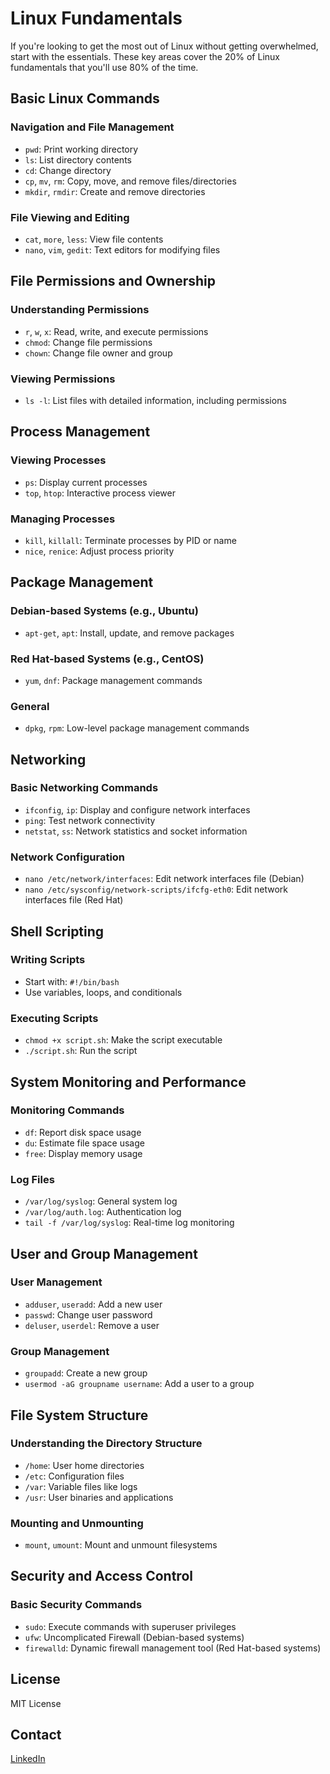 # Linux Fundamentals

If you're looking to get the most out of Linux without getting overwhelmed, start with the essentials. These key areas cover the 20% of Linux fundamentals that you'll use 80% of the time.


## Basic Linux Commands

### Navigation and File Management
- `pwd`: Print working directory  
- `ls`: List directory contents  
- `cd`: Change directory  
- `cp`, `mv`, `rm`: Copy, move, and remove files/directories  
- `mkdir`, `rmdir`: Create and remove directories  

### File Viewing and Editing
- `cat`, `more`, `less`: View file contents  
- `nano`, `vim`, `gedit`: Text editors for modifying files  



## File Permissions and Ownership

### Understanding Permissions
- `r`, `w`, `x`: Read, write, and execute permissions  
- `chmod`: Change file permissions  
- `chown`: Change file owner and group  

### Viewing Permissions
- `ls -l`: List files with detailed information, including permissions  



## Process Management

### Viewing Processes
- `ps`: Display current processes  
- `top`, `htop`: Interactive process viewer  

### Managing Processes
- `kill`, `killall`: Terminate processes by PID or name  
- `nice`, `renice`: Adjust process priority  



## Package Management

### Debian-based Systems (e.g., Ubuntu)
- `apt-get`, `apt`: Install, update, and remove packages  

### Red Hat-based Systems (e.g., CentOS)
- `yum`, `dnf`: Package management commands  

### General
- `dpkg`, `rpm`: Low-level package management commands  



## Networking

### Basic Networking Commands
- `ifconfig`, `ip`: Display and configure network interfaces  
- `ping`: Test network connectivity  
- `netstat`, `ss`: Network statistics and socket information  

### Network Configuration
- `nano /etc/network/interfaces`: Edit network interfaces file (Debian)  
- `nano /etc/sysconfig/network-scripts/ifcfg-eth0`: Edit network interfaces file (Red Hat)  



## Shell Scripting

### Writing Scripts
- Start with: `#!/bin/bash`  
- Use variables, loops, and conditionals  

### Executing Scripts
- `chmod +x script.sh`: Make the script executable  
- `./script.sh`: Run the script  



## System Monitoring and Performance

### Monitoring Commands
- `df`: Report disk space usage  
- `du`: Estimate file space usage  
- `free`: Display memory usage  

### Log Files
- `/var/log/syslog`: General system log  
- `/var/log/auth.log`: Authentication log  
- `tail -f /var/log/syslog`: Real-time log monitoring  



## User and Group Management

### User Management
- `adduser`, `useradd`: Add a new user  
- `passwd`: Change user password  
- `deluser`, `userdel`: Remove a user  

### Group Management
- `groupadd`: Create a new group  
- `usermod -aG groupname username`: Add a user to a group  



## File System Structure

### Understanding the Directory Structure
- `/home`: User home directories  
- `/etc`: Configuration files  
- `/var`: Variable files like logs  
- `/usr`: User binaries and applications  

### Mounting and Unmounting
- `mount`, `umount`: Mount and unmount filesystems  



## Security and Access Control

### Basic Security Commands
- `sudo`: Execute commands with superuser privileges  
- `ufw`: Uncomplicated Firewall (Debian-based systems)  
- `firewalld`: Dynamic firewall management tool (Red Hat-based systems)  



## License
MIT License

## Contact
[LinkedIn](https://www.linkedin.com/in/jessica-anderson-84b423211/)

